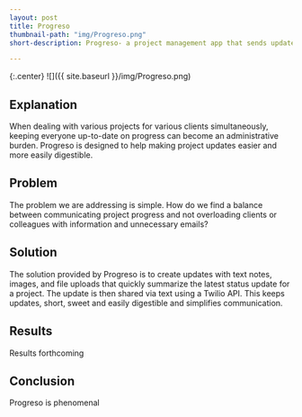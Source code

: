 ```yaml
---
layout: post
title: Progreso
thumbnail-path: "img/Progreso.png"
short-description: Progreso- a project management app that sends updates via text

---
```


{:.center}
![]({{ site.baseurl }}/img/Progreso.png)

## Explanation

When dealing with various projects for various clients simultaneously, keeping everyone up-to-date on progress can become an administrative burden. Progreso is designed to help making project updates easier and more easily digestible.

## Problem

The problem we are addressing is simple. How do we find a balance between communicating project progress and not overloading clients or colleagues with information and unnecessary emails?

## Solution

The solution provided by Progreso is to create updates with text notes, images, and file uploads that quickly summarize the latest status update for a project. The update is then shared via text using a Twilio API. This keeps updates, short, sweet and easily digestible and simplifies communication.

## Results

Results forthcoming

## Conclusion

Progreso is phenomenal